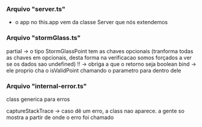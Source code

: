 ### Arquivo "server.ts"

- o app no this.app vem da classe Server que nós extendemos

### Arquivo "stormGlass.ts"

partial -> o tipo StormGlassPoint tem as chaves opcionais (tranforma todas as chaves em opcionais, desta forma na verificacao somos forçados a ver se os dados sao undefined)
!! -> obriga a que o retorno seja boolean
bind -> ele proprio cha o isValidPoint chamando o parametro para dentro dele

### Arquivo "internal-error.ts"

class generica para erros

captureStackTrace -> caso dê um erro, a class nao aparece. a gente so mostra a partir de onde o erro foi chamado
